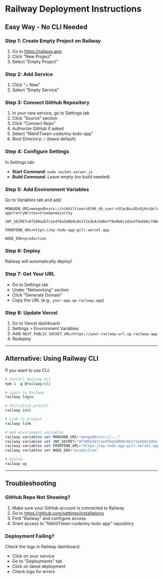 # Railway Deployment Instructions

## Easy Way - No CLI Needed

### Step 1: Create Empty Project on Railway
1. Go to https://railway.app
2. Click "New Project"
3. Select "Empty Project"

### Step 2: Add Service
1. Click "+ New"
2. Select "Empty Service"

### Step 3: Connect GitHub Repository
1. In your new service, go to Settings tab
2. Click "Source" section
3. Click "Connect Repo"
4. Authorize GitHub if asked
5. Select "NikhilTiwari-code/my-todo-app"
6. Root Directory: `/` (leave default)

### Step 4: Configure Settings
In Settings tab:
- **Start Command**: `node socket-server.js`
- **Build Command**: Leave empty (no build needed)

### Step 5: Add Environment Variables
Go to Variables tab and add:
```
MONGODB_URI=mongodb+srv://nikhiltiwari0190_db_user:n5CqcBvu3EvQjHzc@cluster0.n3o1z6v.mongodb.net/todo-app?retryWrites=true&w=majority

JWT_SECRET=8f3d9a2b7c1e4f6a5d8b9c0e1f2a3b4c5d6e7f8a9b0c1d2e3f4a5b6c7d8e9f0a

FRONTEND_URL=https://my-todo-app-gilt.vercel.app

NODE_ENV=production
```

### Step 6: Deploy
Railway will automatically deploy!

### Step 7: Get Your URL
- Go to Settings tab
- Under "Networking" section
- Click "Generate Domain"
- Copy the URL (e.g., `your-app.up.railway.app`)

### Step 8: Update Vercel
1. Go to Vercel dashboard
2. Settings > Environment Variables
3. Add: `NEXT_PUBLIC_SOCKET_URL=https://your-railway-url.up.railway.app`
4. Redeploy

---

## Alternative: Using Railway CLI

If you want to use CLI:

```powershell
# Install Railway CLI
npm i -g @railway/cli

# Login to Railway
railway login

# Initialize project
railway init

# Link to project
railway link

# Add environment variables
railway variables set MONGODB_URI="mongodb+srv://..."
railway variables set JWT_SECRET="8f3d9a2b7c1e4f6a5d8b9c0e1f2a3b4c5d6e7f8a9b0c1d2e3f4a5b6c7d8e9f0a"
railway variables set FRONTEND_URL="https://my-todo-app-gilt.vercel.app"
railway variables set NODE_ENV="production"

# Deploy
railway up
```

---

## Troubleshooting

### GitHub Repo Not Showing?
1. Make sure your GitHub account is connected to Railway
2. Go to https://github.com/settings/installations
3. Find "Railway" and configure access
4. Grant access to "NikhilTiwari-code/my-todo-app" repository

### Deployment Failing?
Check the logs in Railway dashboard:
- Click on your service
- Go to "Deployments" tab
- Click on latest deployment
- Check logs for errors
